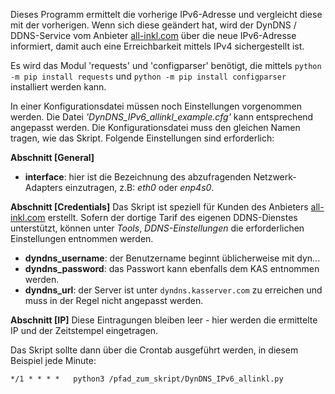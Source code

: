Dieses Programm ermittelt die vorherige IPv6-Adresse und vergleicht diese mit der vorherigen. Wenn sich diese geändert hat, wird der DynDNS / DDNS-Service vom Anbieter [all-inkl.com](https://all-inkl.com/) über die neue IPv6-Adresse informiert, damit auch eine Erreichbarkeit mittels IPv4 sichergestellt ist.

Es wird das Modul 'requests' und 'configparser' benötigt, die mittels 
`python -m pip install requests`
und
`python -m pip install configparser`
installiert werden kann.

In einer Konfigurationsdatei müssen noch Einstellungen vorgenommen werden. Die Datei *'DynDNS_IPv6_allinkl_example.cfg'* kann entsprechend angepasst werden. Die Konfigurationsdatei muss den gleichen Namen tragen, wie das Skript. Folgende Einstellungen sind erforderlich:

**Abschnitt [General]**
- **interface**: hier ist die Bezeichnung des abzufragenden Netzwerk-Adapters einzutragen, z.B: *eth0* oder *enp4s0*.

**Abschnitt [Credentials]**
Das Skript ist speziell für Kunden des Anbieters [all-inkl.com](https://all-inkl.com/) erstellt. Sofern der dortige Tarif des eigenen DDNS-Dienstes unterstützt, können unter *Tools*, *DDNS-Einstellungen* die erforderlichen Einstellungen entnommen werden.
- **dyndns_username**: der Benutzername beginnt üblicherweise mit dyn...
- **dyndns_password**: das Passwort kann ebenfalls dem KAS entnommen werden.
- **dyndns_url**:  der Server ist unter `dyndns.kasserver.com` zu erreichen und muss in der Regel nicht angepasst werden.

**Abschnitt [IP]**
Diese Eintragungen bleiben leer - hier werden die ermittelte IP und der Zeitstempel eingetragen.

Das Skript sollte dann über die Crontab ausgeführt werden, in diesem Beispiel jede Minute:

`*/1 * * * *   python3 /pfad_zum_skript/DynDNS_IPv6_allinkl.py`
